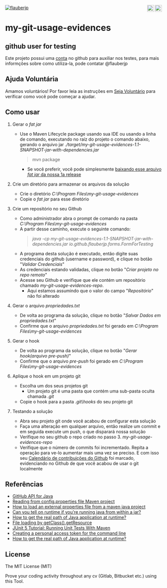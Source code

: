 [![flauberjp](https://circleci.com/gh/flauberjp/my-git-usage-evidences.svg?style=shield)](https://circleci.com/gh/flauberjp/my-git-usage-evidences/tree/master) <a href="README.pt_br.md"><img align="right" src="https://emojipedia-us.s3.dualstack.us-west-1.amazonaws.com/thumbs/240/google/241/flag-brazil_1f1e7-1f1f7.png" width="22"></a> <a href="../README.md"><img align="right" src="https://emojipedia-us.s3.dualstack.us-west-1.amazonaws.com/thumbs/240/google/241/flag-united-states_1f1fa-1f1f8.png" width="22"></a>
 

# my-git-usage-evidences



## github user for testing

Este projeto possui uma [conta](https://github.com/mygitusageevicencesapp) no github para auxiliar nos testes, para mais informções sobre como utiliza-la, pode contatar @flauberjp

## Ajuda Voluntária
Amamos voluntários! Por favor leia as instruções em [Seja Voluntário](CONTRIBUTING.pt_br.md) para verificar como você pode começar a ajudar.

## Como usar

1. Gerar o _fat jar_
    * Use o Maven Lifecycle package usando sua IDE ou usando a linha de comando, 
    executando no raíz do projeto o comando abaixo, gerando o arquivo jar _./target/my-git-usage-evidences-1.1-SNAPSHOT-jar-with-dependencies.jar_ 
      > mvn package
      * Se você preferir, você pode simplesmente 
      [baixando esse arquivo _fat jar_ da nossa 1a release](https://github.com/flauberjp/my-git-usage-evidences/releases/tag/1.0-SNAPSHOT)

2. Crie um diretório para armazenar os arquivos da solução
    * Crie o diretório _C:\Program Files\my-git-usage-evidences_
    * Copie o _fat jar_ para esse diretório

3. Crie um repositório no seu Github
    * Como administrador abra o prompt de comando 
    na pasta _C:\Program Files\my-git-usage-evidences_
    * A partir desse caminho, execute o seguinte 
    comando: 
      > _java -cp my-git-usage-evidences-1.1-SNAPSHOT-jar-with-dependencies.jar io.github.flauberjp.forms.FormForTesting_
    * A programa desta solução é executado, então digite suas credenciais 
    do github (username e password), e clique no botão "_Validar Credenciais_"
    * As credenciais estando validadas, clique no botão "_Criar projeto no repo remoto_"
    * Acesse seu Github e verifique que ele contém um repositório 
    chamado _my-git-usage-evidences-repo_. 
      * Aqui estamos assumindo que o valor do campo "_Repositório_" não foi alterado 

4. Gerar o arquivo _propriedades.txt_
    * De volta ao programa da solução, clique no botão "_Salvar Dados em propriedades.txt_"
    * Confirme que o arquivo _propriedades.txt_ foi gerado 
    em _C:\Program Files\my-git-usage-evidences_

5. Gerar o hook
    * De volta ao programa da solução, clique no botão "_Gerar hook(arquivo pre-push)_"
    * Confirme que o arquivo _pre-push_ foi gerado 
    em _C:\Program Files\my-git-usage-evidences_

6. Aplique o hook em um projeto git
    * Escolha um dos seus projetos git
      * Um projeto git é uma pasta que contém uma sub-pasta oculta chamada _.git_
    * Copie o hook para a pasta _.git\hooks_ do seu projeto git

7. Testando a solução
    * Abra seu projeto git onde você acabou de configurar esta solução
    * Faça uma alteração em qualquer arquivo, então realize um commit 
    e em seguida execute um push, o que disparará nossa solução
    * Verifique no seu github o repo criado no passo 3. _my-git-usage-evidences-repo_
    * Verifique que o número de commits foi incrementado. 
    Repita a operação para ve-lo aumentar mais uma vez se preciso.
    E com isso seu [Calendário de contribuições do Github](https://help.github.com/pt/github/setting-up-and-managing-your-github-profile/viewing-contributions-on-your-profile#contributions-calendar) 
    foi marcado, evidenciando no Github de que você acabou de usar o git localmente

## Referências
- [GitHub API for Java](https://github-api.kohsuke.org/)
- [Reading from config.properties file Maven project](https://stackoverflow.com/questions/35008377/reading-from-config-properties-file-maven-project)
- [How to load an external properties file from a maven java project](https://stackoverflow.com/questions/34712885/how-to-load-an-external-properties-file-from-a-maven-java-project)
- [Can you tell on runtime if you're running java from within a jar?](https://stackoverflow.com/questions/482560/can-you-tell-on-runtime-if-youre-running-java-from-within-a-jar)
- [How to get the real path of Java application at runtime?](https://stackoverflow.com/questions/4032957/how-to-get-the-real-path-of-java-application-at-runtime)
- [File loading by getClass().getResource](https://stackoverflow.com/questions/14089146/file-loading-by-getclass-getresource)
- [JUnit 5 Tutorial: Running Unit Tests With Maven](https://www.petrikainulainen.net/programming/testing/junit-5-tutorial-running-unit-tests-with-maven/)
- [Creating a personal access token for the command line](https://help.github.com/en/github/authenticating-to-github/creating-a-personal-access-token-for-the-command-line)
- [How to get the real path of Java application at runtime?](https://stackoverflow.com/a/43553093/6771132)

## License
The MIT License (MIT)

Prove your coding activity throughout any cv (Gitlab, Bitbucket etc.)  using this Tool. 

